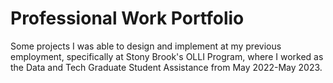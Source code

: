 # Professional Work Portfolio
Some projects I was able to design and implement at my previous employment, specifically at Stony Brook's OLLI Program, where I worked as the Data and Tech Graduate Student Assistance from May 2022-May 2023.
